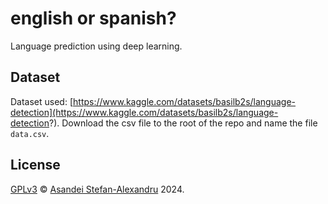# english or spanish?

Language prediction using deep learning.

## Dataset

Dataset used: [https://www.kaggle.com/datasets/basilb2s/language-detection](https://www.kaggle.com/datasets/basilb2s/language-detection?). Download the csv file to the root of the repo and name the file `data.csv`.

## License

[GPLv3](LICENSE) © [Asandei Stefan-Alexandru](https://asandei.com) 2024.

